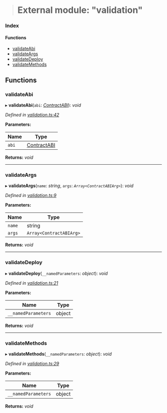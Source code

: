> # External module: "validation"

### Index

#### Functions

* [validateAbi](_validation_.md#validateabi)
* [validateArgs](_validation_.md#validateargs)
* [validateDeploy](_validation_.md#validatedeploy)
* [validateMethods](_validation_.md#validatemethods)

## Functions

###  validateAbi

▸ **validateAbi**(`abi`: *[ContractABI](_types_.md#contractabi)*): *void*

*Defined in [validation.ts:42](https://github.com/polkadot-js/api/blob/917168a/packages/api-contract/src/validation.ts#L42)*

**Parameters:**

Name | Type |
------ | ------ |
`abi` | [ContractABI](_types_.md#contractabi) |

**Returns:** *void*

___

###  validateArgs

▸ **validateArgs**(`name`: *string*, `args`: *`Array<ContractABIArg>`*): *void*

*Defined in [validation.ts:9](https://github.com/polkadot-js/api/blob/917168a/packages/api-contract/src/validation.ts#L9)*

**Parameters:**

Name | Type |
------ | ------ |
`name` | string |
`args` | `Array<ContractABIArg>` |

**Returns:** *void*

___

###  validateDeploy

▸ **validateDeploy**(`__namedParameters`: *object*): *void*

*Defined in [validation.ts:21](https://github.com/polkadot-js/api/blob/917168a/packages/api-contract/src/validation.ts#L21)*

**Parameters:**

Name | Type |
------ | ------ |
`__namedParameters` | object |

**Returns:** *void*

___

###  validateMethods

▸ **validateMethods**(`__namedParameters`: *object*): *void*

*Defined in [validation.ts:29](https://github.com/polkadot-js/api/blob/917168a/packages/api-contract/src/validation.ts#L29)*

**Parameters:**

Name | Type |
------ | ------ |
`__namedParameters` | object |

**Returns:** *void*